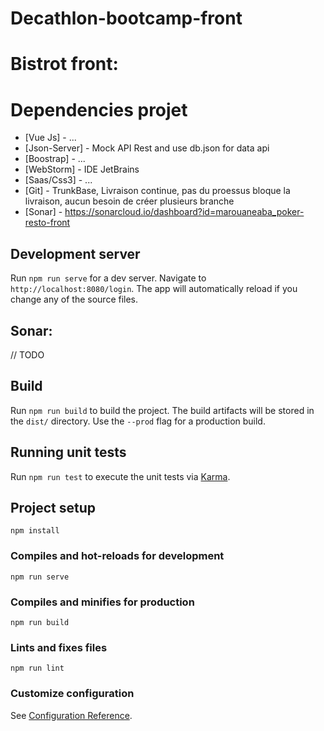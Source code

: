 # Decathlon-bootcamp-front

# Bistrot front:

# Dependencies projet

* [Vue Js] - ...
* [Json-Server] - Mock API Rest and use db.json for data api
* [Boostrap] - ...
* [WebStorm] - IDE JetBrains
* [Saas/Css3] - ...
* [Git] - TrunkBase, Livraison continue, pas du proessus bloque la livraison, aucun besoin de créer plusieurs branche
* [Sonar] - https://sonarcloud.io/dashboard?id=marouaneaba_poker-resto-front

## Development server

Run `npm run serve` for a dev server. Navigate to `http://localhost:8080/login`. The app will automatically reload if you change any of the source files.

## Sonar:

// TODO

## Build

Run `npm run build` to build the project. The build artifacts will be stored in the `dist/` directory. Use the `--prod` flag for a production build.

## Running unit tests

Run `npm run test` to execute the unit tests via [Karma](https://karma-runner.github.io).



## Project setup
```
npm install
```

### Compiles and hot-reloads for development
```
npm run serve
```

### Compiles and minifies for production
```
npm run build
```

### Lints and fixes files
```
npm run lint
```

### Customize configuration
See [Configuration Reference](https://cli.vuejs.org/config/).
